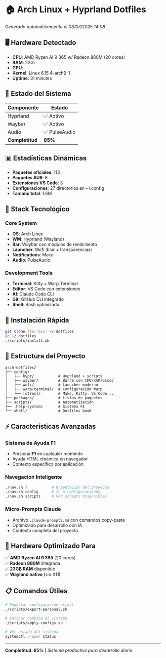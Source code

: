 # 🏠 Arch Linux + Hyprland Dotfiles
*Generado automáticamente el 03/07/2025 14:08*

## 🖥️ Hardware Detectado

- **CPU**: AMD Ryzen AI 9 365 w/ Radeon 880M (20 cores)
- **RAM**: 22Gi
- **GPU**: 
- **Kernel**: Linux 6.15.4-arch2-1
- **Uptime**: 31 minutes

## 🚀 Estado del Sistema

| Componente | Estado |
|------------|--------|
| Hyprland | ✅ Activo |
| Waybar | ✅ Activo |
| Audio | ✅ PulseAudio |
| **Completitud** | **85%** |

## 📊 Estadísticas Dinámicas

- **Paquetes oficiales**: 113
- **Paquetes AUR**: 8
- **Extensiones VS Code**: 3
- **Configuraciones**: 27 directorios en ~/.config
- **Tamaño total**: 1.6M

## 🔧 Stack Tecnológico

### Core System
- **OS**: Arch Linux
- **WM**: Hyprland (Wayland)
- **Bar**: Waybar con módulos de rendimiento
- **Launcher**: Wofi (blur + transparencias)
- **Notifications**: Mako
- **Audio**: PulseAudio

### Development Tools
- **Terminal**: Kitty + Warp Terminal
- **Editor**: VS Code con extensiones
- **AI**: Claude Code CLI
- **Git**: GitHub CLI integrado
- **Shell**: Bash optimizado

## 🚀 Instalación Rápida

```bash
git clone [tu-repo] ~/.dotfiles
cd ~/.dotfiles
./scripts/install.sh
```

## 📁 Estructura del Proyecto

```
arch-dotfiles/
├── config/
│   ├── hypr/           # Hyprland + scripts
│   ├── waybar/         # Barra con CPU/RAM/Disco
│   ├── wofi/           # Launcher moderno
│   ├── warp-terminal/  # Configuración Warp
│   └── [otros]/        # Mako, Kitty, VS Code...
├── packages/           # Listas de paquetes
├── scripts/            # Automatización
├── .help-system/       # Sistema F1
└── shell/              # Dotfiles bash
```

## ⚡ Características Avanzadas

### Sistema de Ayuda F1
- Presiona **F1** en cualquier momento
- Ayuda HTML dinámica en navegador
- Contexto específico por aplicación

### Navegación Inteligente
```bash
./nav.sh ?           # Orientación del proyecto
./nav.sh config      # Ir a configuraciones
./nav.sh scripts     # Ver scripts disponibles
```

### Micro-Prompts Claude
- Archivo `.claude-prompts.md` con comandos copy-paste
- Optimizado para desarrollo con IA
- Contexto completo del proyecto

## 🔧 Hardware Optimizado Para

✅ **AMD Ryzen AI 9 365** (20 cores)  
✅ **Radeon 880M** integrada  
✅ **23GB RAM** disponible  
✅ **Wayland nativo** (sin X11)  

## 📋 Comandos Útiles

```bash
# Exportar configuración actual
./scripts/export-personal.sh

# Aplicar cambios al sistema
./scripts/apply-configs.sh

# Ver estado del sistema
systemctl --user status
```

---
**Completitud: 85%** | *Sistema productivo para desarrollo diario*
